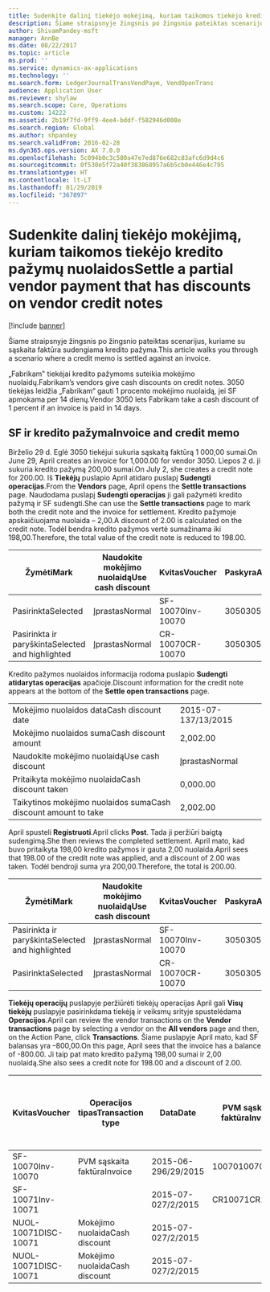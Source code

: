 ```yaml
---
title: Sudenkite dalinį tiekėjo mokėjimą, kuriam taikomos tiekėjo kredito pažymų nuolaidos
description: Šiame straipsnyje žingsnis po žingsnio pateiktas scenarijus, kuriame su sąskaita faktūra sudengiama kredito pažyma.
author: ShivamPandey-msft
manager: AnnBe
ms.date: 08/22/2017
ms.topic: article
ms.prod: ''
ms.service: dynamics-ax-applications
ms.technology: ''
ms.search.form: LedgerJournalTransVendPaym, VendOpenTrans
audience: Application User
ms.reviewer: shylaw
ms.search.scope: Core, Operations
ms.custom: 14222
ms.assetid: 2b19f7fd-9ff9-4ee4-bddf-f582946d008e
ms.search.region: Global
ms.author: shpandey
ms.search.validFrom: 2016-02-28
ms.dyn365.ops.version: AX 7.0.0
ms.openlocfilehash: 5c094b0c3c580a47e7ed876e682c83afc6d9d4c6
ms.sourcegitcommit: 0f530e5f72a40f383868957a6b5cb0e446e4c795
ms.translationtype: HT
ms.contentlocale: lt-LT
ms.lasthandoff: 01/29/2019
ms.locfileid: "367897"
---
```

# <a name="settle-a-partial-vendor-payment-that-has-discounts-on-vendor-credit-notes"></a><span data-ttu-id="eee41-103">Sudenkite dalinį tiekėjo mokėjimą, kuriam taikomos tiekėjo kredito pažymų nuolaidos</span><span class="sxs-lookup"><span data-stu-id="eee41-103">Settle a partial vendor payment that has discounts on vendor credit notes</span></span>

[!include [banner](../includes/banner.md)]

<span data-ttu-id="eee41-104">Šiame straipsnyje žingsnis po žingsnio pateiktas scenarijus, kuriame su sąskaita faktūra sudengiama kredito pažyma.</span><span class="sxs-lookup"><span data-stu-id="eee41-104">This article walks you through a scenario where a credit memo is settled against an invoice.</span></span>

<span data-ttu-id="eee41-105">„Fabrikam‟ tiekėjai kredito pažymoms suteikia mokėjimo nuolaidų.</span><span class="sxs-lookup"><span data-stu-id="eee41-105">Fabrikam’s vendors give cash discounts on credit notes.</span></span> <span data-ttu-id="eee41-106">3050 tiekėjas leidžia „Fabrikam“ gauti 1 procento mokėjimo nuolaidą, jei SF apmokama per 14 dienų.</span><span class="sxs-lookup"><span data-stu-id="eee41-106">Vendor 3050 lets Fabrikam take a cash discount of 1 percent if an invoice is paid in 14 days.</span></span>

## <a name="invoice-and-credit-memo"></a><span data-ttu-id="eee41-107">SF ir kredito pažyma</span><span class="sxs-lookup"><span data-stu-id="eee41-107">Invoice and credit memo</span></span>
<span data-ttu-id="eee41-108">Birželio 29 d. Eglė 3050 tiekėjui sukuria sąskaitą faktūrą 1 000,00 sumai.</span><span class="sxs-lookup"><span data-stu-id="eee41-108">On June 29, April creates an invoice for 1,000.00 for vendor 3050.</span></span> <span data-ttu-id="eee41-109">Liepos 2 d. ji sukuria kredito pažymą 200,00 sumai.</span><span class="sxs-lookup"><span data-stu-id="eee41-109">On July 2, she creates a credit note for 200.00.</span></span> <span data-ttu-id="eee41-110">Iš **Tiekėjų** puslapio April atidaro puslapį **Sudengti operacijas**.</span><span class="sxs-lookup"><span data-stu-id="eee41-110">From the **Vendors** page, April opens the **Settle transactions** page.</span></span> <span data-ttu-id="eee41-111">Naudodama puslapį **Sudengti operacijas** ji gali pažymėti kredito pažymą ir SF sudengti.</span><span class="sxs-lookup"><span data-stu-id="eee41-111">She can use the **Settle transactions** page to mark both the credit note and the invoice for settlement.</span></span> <span data-ttu-id="eee41-112">Kredito pažymoje apskaičiuojama nuolaida – 2,00.</span><span class="sxs-lookup"><span data-stu-id="eee41-112">A discount of 2.00 is calculated on the credit note.</span></span> <span data-ttu-id="eee41-113">Todėl bendra kredito pažymos vertė sumažinama iki 198,00.</span><span class="sxs-lookup"><span data-stu-id="eee41-113">Therefore, the total value of the credit note is reduced to 198.00.</span></span>

| <span data-ttu-id="eee41-114">Žymėti</span><span class="sxs-lookup"><span data-stu-id="eee41-114">Mark</span></span>                     | <span data-ttu-id="eee41-115">Naudokite mokėjimo nuolaidą</span><span class="sxs-lookup"><span data-stu-id="eee41-115">Use cash discount</span></span> | <span data-ttu-id="eee41-116">Kvitas</span><span class="sxs-lookup"><span data-stu-id="eee41-116">Voucher</span></span>   | <span data-ttu-id="eee41-117">Paskyra</span><span class="sxs-lookup"><span data-stu-id="eee41-117">Account</span></span> | <span data-ttu-id="eee41-118">Data</span><span class="sxs-lookup"><span data-stu-id="eee41-118">Date</span></span>      | <span data-ttu-id="eee41-119">Terminas</span><span class="sxs-lookup"><span data-stu-id="eee41-119">Due date</span></span>  | <span data-ttu-id="eee41-120">PVM sąskaita faktūra</span><span class="sxs-lookup"><span data-stu-id="eee41-120">Invoice</span></span> | <span data-ttu-id="eee41-121">Suma operacijos valiuta</span><span class="sxs-lookup"><span data-stu-id="eee41-121">Amount in transaction currency</span></span> | <span data-ttu-id="eee41-122">Valiuta</span><span class="sxs-lookup"><span data-stu-id="eee41-122">Currency</span></span> | <span data-ttu-id="eee41-123">Sudengtina suma</span><span class="sxs-lookup"><span data-stu-id="eee41-123">Amount to settle</span></span> |
|--------------------------|-------------------|-----------|---------|-----------|-----------|---------|--------------------------------|----------|------------------|
| <span data-ttu-id="eee41-124">Pasirinkta</span><span class="sxs-lookup"><span data-stu-id="eee41-124">Selected</span></span>                 | <span data-ttu-id="eee41-125">Įprastas</span><span class="sxs-lookup"><span data-stu-id="eee41-125">Normal</span></span>            | <span data-ttu-id="eee41-126">SF-10070</span><span class="sxs-lookup"><span data-stu-id="eee41-126">Inv-10070</span></span> | <span data-ttu-id="eee41-127">3050</span><span class="sxs-lookup"><span data-stu-id="eee41-127">3050</span></span>    | <span data-ttu-id="eee41-128">2015-06-29</span><span class="sxs-lookup"><span data-stu-id="eee41-128">6/29/2015</span></span> | <span data-ttu-id="eee41-129">2015-07-29</span><span class="sxs-lookup"><span data-stu-id="eee41-129">7/29/2015</span></span> | <span data-ttu-id="eee41-130">10070</span><span class="sxs-lookup"><span data-stu-id="eee41-130">10070</span></span>   | <span data-ttu-id="eee41-131">–1 000,00</span><span class="sxs-lookup"><span data-stu-id="eee41-131">-1,000.00</span></span>                      | <span data-ttu-id="eee41-132">USD</span><span class="sxs-lookup"><span data-stu-id="eee41-132">USD</span></span>      | <span data-ttu-id="eee41-133">–990,00</span><span class="sxs-lookup"><span data-stu-id="eee41-133">-990.00</span></span>          |
| <span data-ttu-id="eee41-134">Pasirinkta ir paryškinta</span><span class="sxs-lookup"><span data-stu-id="eee41-134">Selected and highlighted</span></span> | <span data-ttu-id="eee41-135">Įprastas</span><span class="sxs-lookup"><span data-stu-id="eee41-135">Normal</span></span>            | <span data-ttu-id="eee41-136">CR-10070</span><span class="sxs-lookup"><span data-stu-id="eee41-136">CR-10070</span></span>  | <span data-ttu-id="eee41-137">3050</span><span class="sxs-lookup"><span data-stu-id="eee41-137">3050</span></span>    | <span data-ttu-id="eee41-138">2015-07-02</span><span class="sxs-lookup"><span data-stu-id="eee41-138">7/2/2015</span></span>  | <span data-ttu-id="eee41-139">2015-07-29</span><span class="sxs-lookup"><span data-stu-id="eee41-139">7/29/2015</span></span> |         | <span data-ttu-id="eee41-140">200,00</span><span class="sxs-lookup"><span data-stu-id="eee41-140">200.00</span></span>                         | <span data-ttu-id="eee41-141">USD</span><span class="sxs-lookup"><span data-stu-id="eee41-141">USD</span></span>      | <span data-ttu-id="eee41-142">198,00</span><span class="sxs-lookup"><span data-stu-id="eee41-142">198.00</span></span>           |

<span data-ttu-id="eee41-143">Kredito pažymos nuolaidos informacija rodoma puslapio **Sudengti atidarytas operacijas** apačioje.</span><span class="sxs-lookup"><span data-stu-id="eee41-143">Discount information for the credit note appears at the bottom of the **Settle open transactions** page.</span></span>

|                              |           |
|------------------------------|-----------|
| <span data-ttu-id="eee41-144">Mokėjimo nuolaidos data</span><span class="sxs-lookup"><span data-stu-id="eee41-144">Cash discount date</span></span>           | <span data-ttu-id="eee41-145">2015-07-13</span><span class="sxs-lookup"><span data-stu-id="eee41-145">7/13/2015</span></span> |
| <span data-ttu-id="eee41-146">Mokėjimo nuolaidos suma</span><span class="sxs-lookup"><span data-stu-id="eee41-146">Cash discount amount</span></span>         | <span data-ttu-id="eee41-147">2,00</span><span class="sxs-lookup"><span data-stu-id="eee41-147">2.00</span></span>      |
| <span data-ttu-id="eee41-148">Naudokite mokėjimo nuolaidą</span><span class="sxs-lookup"><span data-stu-id="eee41-148">Use cash discount</span></span>            | <span data-ttu-id="eee41-149">Įprastas</span><span class="sxs-lookup"><span data-stu-id="eee41-149">Normal</span></span>    |
| <span data-ttu-id="eee41-150">Pritaikyta mokėjimo nuolaida</span><span class="sxs-lookup"><span data-stu-id="eee41-150">Cash discount taken</span></span>          | <span data-ttu-id="eee41-151">0,00</span><span class="sxs-lookup"><span data-stu-id="eee41-151">0.00</span></span>      |
| <span data-ttu-id="eee41-152">Taikytinos mokėjimo nuolaidos suma</span><span class="sxs-lookup"><span data-stu-id="eee41-152">Cash discount amount to take</span></span> | <span data-ttu-id="eee41-153">2,00</span><span class="sxs-lookup"><span data-stu-id="eee41-153">2.00</span></span>      |

<span data-ttu-id="eee41-154">April spusteli **Registruoti**.</span><span class="sxs-lookup"><span data-stu-id="eee41-154">April clicks **Post**.</span></span> <span data-ttu-id="eee41-155">Tada ji peržiūri baigtą sudengimą.</span><span class="sxs-lookup"><span data-stu-id="eee41-155">She then reviews the completed settlement.</span></span> <span data-ttu-id="eee41-156">April mato, kad buvo pritaikyta 198,00 kredito pažymos ir gauta 2,00 nuolaida.</span><span class="sxs-lookup"><span data-stu-id="eee41-156">April sees that 198.00 of the credit note was applied, and a discount of 2.00 was taken.</span></span> <span data-ttu-id="eee41-157">Todėl bendroji suma yra 200,00.</span><span class="sxs-lookup"><span data-stu-id="eee41-157">Therefore, the total is 200.00.</span></span>

| <span data-ttu-id="eee41-158">Žymėti</span><span class="sxs-lookup"><span data-stu-id="eee41-158">Mark</span></span>                     | <span data-ttu-id="eee41-159">Naudokite mokėjimo nuolaidą</span><span class="sxs-lookup"><span data-stu-id="eee41-159">Use cash discount</span></span> | <span data-ttu-id="eee41-160">Kvitas</span><span class="sxs-lookup"><span data-stu-id="eee41-160">Voucher</span></span>   | <span data-ttu-id="eee41-161">Paskyra</span><span class="sxs-lookup"><span data-stu-id="eee41-161">Account</span></span> | <span data-ttu-id="eee41-162">Data</span><span class="sxs-lookup"><span data-stu-id="eee41-162">Date</span></span>      | <span data-ttu-id="eee41-163">Terminas</span><span class="sxs-lookup"><span data-stu-id="eee41-163">Due date</span></span>  | <span data-ttu-id="eee41-164">PVM sąskaita faktūra</span><span class="sxs-lookup"><span data-stu-id="eee41-164">Invoice</span></span>  | <span data-ttu-id="eee41-165">Suma operacijos valiuta</span><span class="sxs-lookup"><span data-stu-id="eee41-165">Amount in transaction currency</span></span> | <span data-ttu-id="eee41-166">Valiuta</span><span class="sxs-lookup"><span data-stu-id="eee41-166">Currency</span></span> | <span data-ttu-id="eee41-167">Sudengtina suma</span><span class="sxs-lookup"><span data-stu-id="eee41-167">Amount to settle</span></span> |
|--------------------------|-------------------|-----------|---------|-----------|-----------|----------|--------------------------------|----------|------------------|
| <span data-ttu-id="eee41-168">Pasirinkta ir paryškinta</span><span class="sxs-lookup"><span data-stu-id="eee41-168">Selected and highlighted</span></span> | <span data-ttu-id="eee41-169">Įprastas</span><span class="sxs-lookup"><span data-stu-id="eee41-169">Normal</span></span>            | <span data-ttu-id="eee41-170">SF-10070</span><span class="sxs-lookup"><span data-stu-id="eee41-170">Inv-10070</span></span> | <span data-ttu-id="eee41-171">3050</span><span class="sxs-lookup"><span data-stu-id="eee41-171">3050</span></span>    | <span data-ttu-id="eee41-172">2015-06-29</span><span class="sxs-lookup"><span data-stu-id="eee41-172">6/29/2015</span></span> | <span data-ttu-id="eee41-173">2015-07-29</span><span class="sxs-lookup"><span data-stu-id="eee41-173">7/29/2015</span></span> | <span data-ttu-id="eee41-174">10070</span><span class="sxs-lookup"><span data-stu-id="eee41-174">10070</span></span>    | <span data-ttu-id="eee41-175">–1 000,00</span><span class="sxs-lookup"><span data-stu-id="eee41-175">-1,000.00</span></span>                      | <span data-ttu-id="eee41-176">USD</span><span class="sxs-lookup"><span data-stu-id="eee41-176">USD</span></span>      | <span data-ttu-id="eee41-177">–200,00</span><span class="sxs-lookup"><span data-stu-id="eee41-177">-200.00</span></span>          |
| <span data-ttu-id="eee41-178">Pasirinkta</span><span class="sxs-lookup"><span data-stu-id="eee41-178">Selected</span></span>                 | <span data-ttu-id="eee41-179">Įprastas</span><span class="sxs-lookup"><span data-stu-id="eee41-179">Normal</span></span>            | <span data-ttu-id="eee41-180">CR-10070</span><span class="sxs-lookup"><span data-stu-id="eee41-180">CR-10070</span></span>  | <span data-ttu-id="eee41-181">3050</span><span class="sxs-lookup"><span data-stu-id="eee41-181">3050</span></span>    | <span data-ttu-id="eee41-182">2015-07-02</span><span class="sxs-lookup"><span data-stu-id="eee41-182">7/2/2015</span></span>  | <span data-ttu-id="eee41-183">2015-07-29</span><span class="sxs-lookup"><span data-stu-id="eee41-183">7/29/2015</span></span> | <span data-ttu-id="eee41-184">CR-10070</span><span class="sxs-lookup"><span data-stu-id="eee41-184">CR-10070</span></span> | <span data-ttu-id="eee41-185">200,00</span><span class="sxs-lookup"><span data-stu-id="eee41-185">200.00</span></span>                         | <span data-ttu-id="eee41-186">USD</span><span class="sxs-lookup"><span data-stu-id="eee41-186">USD</span></span>      | <span data-ttu-id="eee41-187">198,00</span><span class="sxs-lookup"><span data-stu-id="eee41-187">198.00</span></span>           |

<span data-ttu-id="eee41-188">**Tiekėjų operacijų** puslapyje peržiūrėti tiekėjų operacijas April gali **Visų tiekėjų** puslapyje pasirinkdama tiekėją ir veiksmų srityje spustelėdama **Operacijos**.</span><span class="sxs-lookup"><span data-stu-id="eee41-188">April can review the vendor transactions on the **Vendor transactions** page by selecting a vendor on the **All vendors** page and then, on the Action Pane, click **Transactions**.</span></span> <span data-ttu-id="eee41-189">Šiame puslapyje April mato, kad SF balansas yra –800,00.</span><span class="sxs-lookup"><span data-stu-id="eee41-189">On this page, April sees that the invoice has a balance of -800.00.</span></span> <span data-ttu-id="eee41-190">Ji taip pat mato kredito pažymą 198,00 sumai ir 2,00 nuolaidą.</span><span class="sxs-lookup"><span data-stu-id="eee41-190">She also sees a credit note for 198.00 and a discount of 2.00.</span></span>

| <span data-ttu-id="eee41-191">Kvitas</span><span class="sxs-lookup"><span data-stu-id="eee41-191">Voucher</span></span>    | <span data-ttu-id="eee41-192">Operacijos tipas</span><span class="sxs-lookup"><span data-stu-id="eee41-192">Transaction type</span></span> | <span data-ttu-id="eee41-193">Data</span><span class="sxs-lookup"><span data-stu-id="eee41-193">Date</span></span>      | <span data-ttu-id="eee41-194">PVM sąskaita faktūra</span><span class="sxs-lookup"><span data-stu-id="eee41-194">Invoice</span></span> | <span data-ttu-id="eee41-195">Operacijos valiutos debeto suma</span><span class="sxs-lookup"><span data-stu-id="eee41-195">Amount in transaction currency debit</span></span> | <span data-ttu-id="eee41-196">Operacijos valiutos kredito suma</span><span class="sxs-lookup"><span data-stu-id="eee41-196">Amount in transaction currency credit</span></span> | <span data-ttu-id="eee41-197">Likutis</span><span class="sxs-lookup"><span data-stu-id="eee41-197">Balance</span></span> | <span data-ttu-id="eee41-198">Valiuta</span><span class="sxs-lookup"><span data-stu-id="eee41-198">Currency</span></span> |
|------------|------------------|-----------|---------|--------------------------------------|---------------------------------------|---------|----------|
| <span data-ttu-id="eee41-199">SF-10070</span><span class="sxs-lookup"><span data-stu-id="eee41-199">Inv-10070</span></span>  | <span data-ttu-id="eee41-200">PVM sąskaita faktūra</span><span class="sxs-lookup"><span data-stu-id="eee41-200">Invoice</span></span>          | <span data-ttu-id="eee41-201">2015-06-29</span><span class="sxs-lookup"><span data-stu-id="eee41-201">6/29/2015</span></span> | <span data-ttu-id="eee41-202">10070</span><span class="sxs-lookup"><span data-stu-id="eee41-202">10070</span></span>   |                                      | <span data-ttu-id="eee41-203">1000,00</span><span class="sxs-lookup"><span data-stu-id="eee41-203">1,000.00</span></span>                              | <span data-ttu-id="eee41-204">–800,00</span><span class="sxs-lookup"><span data-stu-id="eee41-204">-800.00</span></span> | <span data-ttu-id="eee41-205">USD</span><span class="sxs-lookup"><span data-stu-id="eee41-205">USD</span></span>      |
| <span data-ttu-id="eee41-206">SF-10071</span><span class="sxs-lookup"><span data-stu-id="eee41-206">Inv-10071</span></span>  |                  | <span data-ttu-id="eee41-207">2015-07-02</span><span class="sxs-lookup"><span data-stu-id="eee41-207">7/2/2015</span></span>  | <span data-ttu-id="eee41-208">CR10071</span><span class="sxs-lookup"><span data-stu-id="eee41-208">CR10071</span></span> | <span data-ttu-id="eee41-209">200,00</span><span class="sxs-lookup"><span data-stu-id="eee41-209">200.00</span></span>                               |                                       | <span data-ttu-id="eee41-210">0,00</span><span class="sxs-lookup"><span data-stu-id="eee41-210">0.00</span></span>    | <span data-ttu-id="eee41-211">USD</span><span class="sxs-lookup"><span data-stu-id="eee41-211">USD</span></span>      |
| <span data-ttu-id="eee41-212">NUOL-10071</span><span class="sxs-lookup"><span data-stu-id="eee41-212">DISC-10071</span></span> |  <span data-ttu-id="eee41-213">Mokėjimo nuolaida</span><span class="sxs-lookup"><span data-stu-id="eee41-213">Cash discount</span></span>   | <span data-ttu-id="eee41-214">2015-07-02</span><span class="sxs-lookup"><span data-stu-id="eee41-214">7/2/2015</span></span>  |         | <span data-ttu-id="eee41-215">2,00</span><span class="sxs-lookup"><span data-stu-id="eee41-215">2.00</span></span>                                 |                                       | <span data-ttu-id="eee41-216">0,00</span><span class="sxs-lookup"><span data-stu-id="eee41-216">0.00</span></span>    | <span data-ttu-id="eee41-217">USD</span><span class="sxs-lookup"><span data-stu-id="eee41-217">USD</span></span>      |
| <span data-ttu-id="eee41-218">NUOL-10071</span><span class="sxs-lookup"><span data-stu-id="eee41-218">DISC-10071</span></span> |  <span data-ttu-id="eee41-219">Mokėjimo nuolaida</span><span class="sxs-lookup"><span data-stu-id="eee41-219">Cash discount</span></span>   | <span data-ttu-id="eee41-220">2015-07-02</span><span class="sxs-lookup"><span data-stu-id="eee41-220">7/2/2015</span></span>  |         |                                      | <span data-ttu-id="eee41-221">2,00</span><span class="sxs-lookup"><span data-stu-id="eee41-221">2.00</span></span>                                  | <span data-ttu-id="eee41-222">0,00</span><span class="sxs-lookup"><span data-stu-id="eee41-222">0.00</span></span>    | <span data-ttu-id="eee41-223">USD</span><span class="sxs-lookup"><span data-stu-id="eee41-223">USD</span></span>      |





